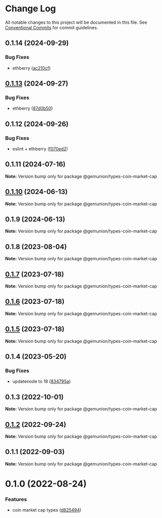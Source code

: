 # Change Log

All notable changes to this project will be documented in this file.
See [Conventional Commits](https://conventionalcommits.org) for commit guidelines.

## 0.1.14 (2024-09-29)

### Bug Fixes

- ethberry ([ac210cf](https://github.com/ethberry/common-packages/commit/ac210cfe82c5b5979206bfdc0ca97368ac20ea8f))

## [0.1.13](https://github.com/ethberry/common-packages/compare/@ethberry/types-coin-market-cap@0.1.12...@ethberry/types-coin-market-cap@0.1.13) (2024-09-27)

### Bug Fixes

- ethberry ([87d0b50](https://github.com/ethberry/common-packages/commit/87d0b50780ead2cbf28891acf0676174e24030b7))

## 0.1.12 (2024-09-26)

### Bug Fixes

- eslint + ethberry ([f070ed2](https://github.com/ethberry/common-packages/commit/f070ed2fac05247d0d232638ba3d930ac2891237))

## 0.1.11 (2024-07-16)

**Note:** Version bump only for package @gemunion/types-coin-market-cap

## [0.1.10](https://github.com/ethberry/common-packages/compare/@gemunion/types-coin-market-cap@0.1.9...@gemunion/types-coin-market-cap@0.1.10) (2024-06-13)

**Note:** Version bump only for package @gemunion/types-coin-market-cap

## 0.1.9 (2024-06-13)

**Note:** Version bump only for package @gemunion/types-coin-market-cap

## 0.1.8 (2023-08-04)

**Note:** Version bump only for package @gemunion/types-coin-market-cap

## [0.1.7](https://github.com/ethberry/common-packages/compare/@gemunion/types-coin-market-cap@0.1.6...@gemunion/types-coin-market-cap@0.1.7) (2023-07-18)

**Note:** Version bump only for package @gemunion/types-coin-market-cap

## [0.1.6](https://github.com/ethberry/common-packages/compare/@gemunion/types-coin-market-cap@0.1.5...@gemunion/types-coin-market-cap@0.1.6) (2023-07-18)

**Note:** Version bump only for package @gemunion/types-coin-market-cap

## [0.1.5](https://github.com/ethberry/common-packages/compare/@gemunion/types-coin-market-cap@0.1.4...@gemunion/types-coin-market-cap@0.1.5) (2023-07-18)

**Note:** Version bump only for package @gemunion/types-coin-market-cap

## 0.1.4 (2023-05-20)

### Bug Fixes

- updatenode to 18 ([834795a](https://github.com/ethberry/common-packages/commit/834795aca8d9c351fde907fbdb511f437c707f11))

## 0.1.3 (2022-10-01)

**Note:** Version bump only for package @gemunion/types-coin-market-cap

## [0.1.2](https://github.com/ethberry/common-packages/compare/@gemunion/types-coin-market-cap@0.1.1...@gemunion/types-coin-market-cap@0.1.2) (2022-09-24)

**Note:** Version bump only for package @gemunion/types-coin-market-cap

## 0.1.1 (2022-09-03)

**Note:** Version bump only for package @gemunion/types-coin-market-cap

# 0.1.0 (2022-08-24)

### Features

- coin market cap types ([d825494](https://github.com/ethberry/common-packages/commit/d8254944d70f5cee453cbc43327c9f7ddcd466f4))
